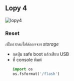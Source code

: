 ## Lopy 4
![lopy4](https://docs.pycom.io/gitbook/assets/expansion_board_3_lopy4.png)

### Reset
_เป็นการลบไฟล์ออกจาก storage_
* กดปุ่ม safe boot แล้วเสียบ USB
* ที่ console พิมพ์
  ```python
  import os
  os.fsformat('/flash')
  ```
